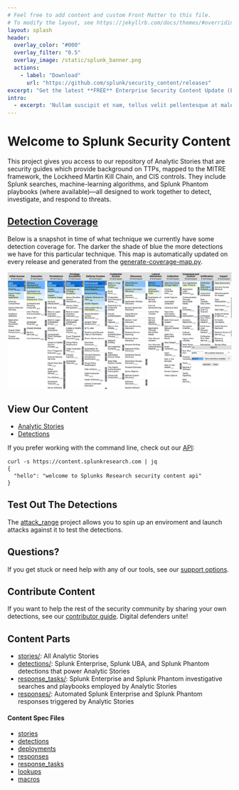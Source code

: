 ```yaml
---
# Feel free to add content and custom Front Matter to this file.
# To modify the layout, see https://jekyllrb.com/docs/themes/#overriding-theme-defaults
layout: splash
header:
  overlay_color: "#000"
  overlay_filter: "0.5"
  overlay_image: /static/splunk_banner.png
  actions:
    - label: "Download"
      url: "https://github.com/splunk/security_content/releases"
excerpt: "Get the latest **FREE** Enterprise Security Content Update (ESCU) App with over 400+ detections for Splunk."
intro:
  - excerpt: 'Nullam suscipit et nam, tellus velit pellentesque at malesuada, enim eaque. Quis nulla, netus tempor in diam gravida tincidunt, *proin faucibus* voluptate felis id sollicitudin. Centered with `type="center"`'
---
```


# Welcome to Splunk Security Content

This project gives you access to our repository of Analytic Stories that are security guides which provide background on TTPs, mapped to the MITRE framework, the Lockheed Martin Kill Chain, and CIS controls. They include Splunk searches, machine-learning algorithms, and Splunk Phantom playbooks (where available)—all designed to work together to detect, investigate, and respond to threats.

## [Detection Coverage](https://mitremap.splunkresearch.com/)
Below is a snapshot in time of what technique we currently have some detection coverage for. The darker the shade of blue the more detections we have for this particular technique. This map is automatically updated on every release and generated from the [generate-coverage-map.py](https://github.com/splunk/security_content/blob/develop/bin/generate-coverage-map.py).

![](mitre-map/coverage.png)

## View Our Content

* [Analytic Stories](/detections)
* [Detections](/stories)

If you prefer working with the command line, check out our [API](https://docs.splunkresearch.com/?version=latest):

```
curl -s https://content.splunkresearch.com | jq
{
  "hello": "welcome to Splunks Research security content api"
}
```

## Test Out The Detections
The [attack_range](https://github.com/splunk/attack_range) project allows you to spin up an enviroment and launch attacks against it to test the detections.

## Questions?
If you get stuck or need help with any of our tools, see our [support options](https://github.com/splunk/security_content#support).

## Contribute Content
If you want to help the rest of the security community by sharing your own detections, see our [contributor guide](https://github.com/splunk/security_content/wiki/Contributing-to-the-Project). Digital defenders unite!


## Content Parts
* [stories/](https://github.com/splunk/security_content/tree/develop/stories): All Analytic Stories
* [detections/](https://github.com/splunk/security_content/tree/develop/detections): Splunk Enterprise, Splunk UBA, and Splunk Phantom detections that power Analytic Stories
* [response_tasks/](https://github.com/splunk/security_content/tree/develop/response_tasks): Splunk Enterprise and Splunk Phantom investigative searches and playbooks employed by Analytic Stories
* [responses/](https://github.com/splunk/security_content/tree/develop/responses): Automated Splunk Enterprise and Splunk Phantom responses triggered by Analytic Stories


#### Content Spec Files
* [stories](https://github.com/splunk/security_content/blob/develop/docs/spec/stories.md)
* [detections](https://github.com/splunk/security_content/blob/develop/docs/spec/detections.md)
* [deployments](https://github.com/splunk/security_content/blob/develop/docs/spec/deployments.md)
* [responses](https://github.com/splunk/security_content/blob/develop/docs/spec/responses.md)
* [response_tasks](https://github.com/splunk/security_content/blob/develop/docs/spec/response_tasks.md)
* [lookups](https://github.com/splunk/security_content/blob/develop/docs/spec/lookups.md)
* [macros](https://github.com/splunk/security_content/blob/develop/docs/spec/macros.md)
